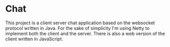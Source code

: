# Chat

This project is a client server chat application based on the websocket protocol written in Java.
For the sake of simplicity I'm using Netty to implement both the client and the server.
There is also a web version of the client written in JavaScript.
